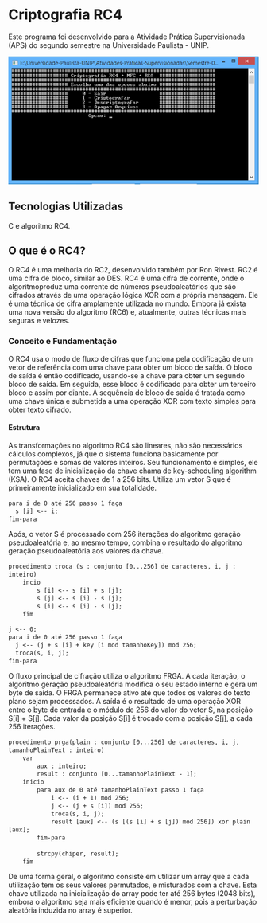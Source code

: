 # Criptografia RC4
Este programa foi desenvolvido para a Atividade Prática Supervisionada (APS) do segundo semestre na Universidade Paulista - UNIP.

<p align="center">
<img src="Imagens/Printscreen/Print-da-Home.png"></img>
</p>

## Tecnologias Utilizadas
C e algoritmo RC4.

## O que é o RC4?
O RC4 é uma melhoria do RC2, desenvolvido também por Ron Rivest. RC2 é uma cifra de bloco, similar ao DES. RC4 é uma cifra de corrente, onde o algoritmoproduz uma corrente de números pseudoaleatórios que são cifrados através de uma operação lógica XOR com a própria mensagem. Ele é uma técnica de cifra amplamente utilizada no mundo. Embora já exista uma nova versão do algoritmo (RC6) e, atualmente, outras técnicas mais seguras e velozes.

### Conceito e Fundamentação
O RC4 usa o modo de fluxo de cifras que funciona pela codificação de um vetor de referência com uma chave para obter um bloco de saída. O bloco de saída é então codificado, usando-se a chave para obter um segundo bloco de saída. Em seguida, esse bloco é codificado para obter um terceiro bloco e assim por diante. A sequência de bloco de saída é tratada como uma chave única e submetida a uma operação XOR com texto simples para obter texto cifrado.

#### Estrutura
As transformações no algoritmo RC4 são lineares, não são necessários cálculos complexos, já que o sistema funciona basicamente por permutações e somas de valores inteiros. Seu funcionamento é simples, ele tem uma fase de inicialização da chave chama de key-scheduling algorithm (KSA). O RC4 aceita chaves de 1 a 256 bits. Utiliza um vetor S que é primeiramente inicializado em sua totalidade.

```
para i de 0 até 256 passo 1 faça
  s [i] <-- i;
fim-para
```

Após, o vetor S é processado com 256 iterações do algoritmo geração pseudoaleatória e, ao mesmo tempo, combina o resultado do algoritmo geração pseudoaleatória aos valores da chave.

```
procedimento troca (s : conjunto [0...256] de caracteres, i, j : inteiro)
	incio
		s [i] <-- s [i] + s [j];
		s [j] <-- s [i] - s [j];
		s [i] <-- s [i] - s [j];
	fim
```

```
j <-- 0;
para i de 0 até 256 passo 1 faça
  j <-- (j + s [i] + key [i mod tamanhoKey]) mod 256;
  troca(s, i, j);
fim-para
```

O fluxo principal de cifração utiliza o algoritmo FRGA. A cada iteração, o algoritmo geração pseudoaleatória modifica o seu estado interno e gera um byte de saída. O FRGA permanece ativo até que todos os valores do texto plano sejam processados. A saída é o resultado de uma operação XOR entre o byte de entrada e o módulo de 256 do valor do vetor S, na posição S[i] + S[j]. Cada valor da posição S[i] é trocado com a posição S[j], a cada 256 iterações.

```
procedimento prga(plain : conjunto [0...256] de caracteres, i, j, tamanhoPlainText : inteiro)
	var
		aux : inteiro;
		result : conjunto [0...tamanhoPlainText - 1];
	inicio
		para aux de 0 até tamanhoPlainText passo 1 faça
			i <-- (i + 1) mod 256;
			j <-- (j + s [i]) mod 256;
			troca(s, i, j);
			result [aux] <-- (s [(s [i] + s [j]) mod 256]) xor plain [aux];
		fim-para
		
		strcpy(chiper, result);
	fim
```

De uma forma geral, o algoritmo consiste em utilizar um array que a cada utilização tem os seus valores permutados, e misturados com a chave. Esta chave utilizada na inicialização do array pode ter até 256 bytes (2048 bits), embora o algoritmo seja mais eficiente quando é menor, pois a perturbação aleatória induzida no array é superior.
